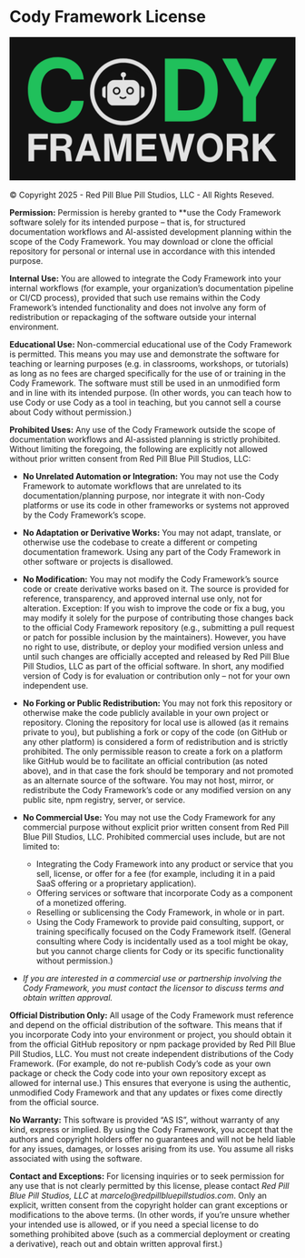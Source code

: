 # Cody Framework License
![Cody Framework](./cody-logo.png)

© Copyright 2025 - Red Pill Blue Pill Studios, LLC - All Rights Reseved.

**Permission:** Permission is hereby granted to **use the Cody Framework software solely for its intended purpose – that is, for structured documentation workflows and AI-assisted development planning within the scope of the Cody Framework. You may download or clone the official repository for personal or internal use in accordance with this intended purpose.

**Internal Use:** You are allowed to integrate the Cody Framework into your internal workflows (for example, your organization’s documentation pipeline or CI/CD process), provided that such use remains within the Cody Framework’s intended functionality and does not involve any form of redistribution or repackaging of the software outside your internal environment.

**Educational Use:** Non-commercial educational use of the Cody Framework is permitted. This means you may use and demonstrate the software for teaching or learning purposes (e.g. in classrooms, workshops, or tutorials) as long as no fees are charged specifically for the use of or training in the Cody Framework. The software must still be used in an unmodified form and in line with its intended purpose. (In other words, you can teach how to use Cody or use Cody as a tool in teaching, but you cannot sell a course about Cody without permission.)

**Prohibited Uses:** Any use of the Cody Framework outside the scope of documentation workflows and AI-assisted planning is strictly prohibited. Without limiting the foregoing, the following are explicitly not allowed without prior written consent from Red Pill Blue Pill Studios, LLC:

- **No Unrelated Automation or Integration:** You may not use the Cody Framework to automate workflows that are unrelated to its documentation/planning purpose, nor integrate it with non-Cody platforms or use its code in other frameworks or systems not approved by the Cody Framework’s scope.
- **No Adaptation or Derivative Works:** You may not adapt, translate, or otherwise use the codebase to create a different or competing documentation framework. Using any part of the Cody Framework in other software or projects is disallowed.
- **No Modification:** You may not modify the Cody Framework’s source code or create derivative works based on it. The source is provided for reference, transparency, and approved internal use only, not for alteration. Exception: If you wish to improve the code or fix a bug, you may modify it solely for the purpose of contributing those changes back to the official Cody Framework repository (e.g., submitting a pull request or patch for possible inclusion by the maintainers). However, you have no right to use, distribute, or deploy your modified version unless and until such changes are officially accepted and released by Red Pill Blue Pill Studios, LLC as part of the official software. In short, any modified version of Cody is for evaluation or contribution only – not for your own independent use.
- **No Forking or Public Redistribution:** You may not fork this repository or otherwise make the code publicly available in your own project or repository. Cloning the repository for local use is allowed (as it remains private to you), but publishing a fork or copy of the code (on GitHub or any other platform) is considered a form of redistribution and is strictly prohibited. The only permissible reason to create a fork on a platform like GitHub would be to facilitate an official contribution (as noted above), and in that case the fork should be temporary and not promoted as an alternate source of the software. You may not host, mirror, or redistribute the Cody Framework’s code or any modified version on any public site, npm registry, server, or service.

- **No Commercial Use:** You may not use the Cody Framework for any commercial purpose without explicit prior written consent from Red Pill Blue Pill Studios, LLC. Prohibited commercial uses include, but are not limited to:
    - Integrating the Cody Framework into any product or service that you sell, license, or offer for a fee (for example, including it in a paid SaaS offering or a proprietary application).
	- Offering services or software that incorporate Cody as a component of a monetized offering.
	- Reselling or sublicensing the Cody Framework, in whole or in part.
	- Using the Cody Framework to provide paid consulting, support, or training specifically focused on the Cody Framework itself. (General consulting where Cody is incidentally used as a tool might be okay, but you cannot charge clients for Cody or its specific functionality without permission.)

- _If you are interested in a commercial use or partnership involving the Cody Framework, you must contact the licensor to discuss terms and obtain written approval._

**Official Distribution Only:** All usage of the Cody Framework must reference and depend on the official distribution of the software. This means that if you incorporate Cody into your environment or project, you should obtain it from the official GitHub repository or npm package provided by Red Pill Blue Pill Studios, LLC. You must not create independent distributions of the Cody Framework. (For example, do not re-publish Cody’s code as your own package or check the Cody code into your own repository except as allowed for internal use.) This ensures that everyone is using the authentic, unmodified Cody Framework and that any updates or fixes come directly from the official source.

**No Warranty:** This software is provided “AS IS”, without warranty of any kind, express or implied. By using the Cody Framework, you accept that the authors and copyright holders offer no guarantees and will not be held liable for any issues, damages, or losses arising from its use. You assume all risks associated with using the software.

**Contact and Exceptions:** For licensing inquiries or to seek permission for any use that is not clearly permitted by this license, please contact _Red Pill Blue Pill Studios, LLC_ at _marcelo@redpillbluepillstudios.com_. Only an explicit, written consent from the copyright holder can grant exceptions or modifications to the above terms. (In other words, if you’re unsure whether your intended use is allowed, or if you need a special license to do something prohibited above (such as a commercial deployment or creating a derivative), reach out and obtain written approval first.)